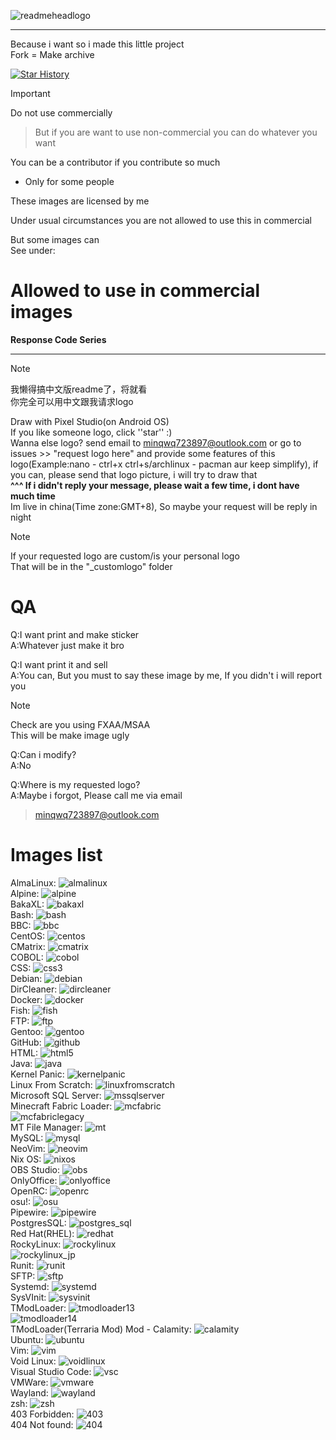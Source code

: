 ![readmeheadlogo](readmebanner.png)
<hr />  
Because i want so i made this little project<br />
Fork = Make archive  
  
[![Star History](https://api.lucabubi.me/chart?username=minqwq&repository=pixelart-logo&color=green)](https://github.com/lucabubi/star-history)
  
> [!Important]
>
> Do not use commercially

> But if you are want to use non-commercial
> you can do whatever you want
  
You can be a contributor if you contribute so much  
* Only for some people  
  
These images are licensed by me  
  
Under usual circumstances you are not allowed to use this in commercial  
  
But some images can  
See under:  
# Allowed to use in commercial images
**Response Code Series**  
<hr />

> [!Note]
>
> 我懒得搞中文版readme了，将就看  
> 你完全可以用中文跟我请求logo

Draw with Pixel Studio(on Android OS)  
If you like someone logo, click ''star'' :)  
Wanna else logo? send email to minqwq723897@outlook.com or go to issues >> "request logo here" and provide some features of this logo(Example:nano - ctrl+x   ctrl+s/archlinux - pacman   aur   keep simplify), if you can, please send that logo picture, i will try to draw that  
**^^^ If i didn't reply your message, please wait a few time, i dont have much time**  
Im live in china(Time zone:GMT+8), So maybe your request will be reply in night

> [!Note]
>
> If your requested logo are custom/is your personal logo  
> That will be in the "_customlogo" folder

# QA

Q:I want print and make sticker  
A:Whatever just make it bro

Q:I want print it and sell  
A:You can, But you must to say these image by me, If you didn't i will report you

> [!Note]
>
> Check are you using FXAA/MSAA  
> This will be make image ugly

Q:Can i modify?  
A:No

Q:Where is my requested logo?  
A:Maybe i forgot, Please call me via email

> minqwq723897@outlook.com

# Images list
AlmaLinux:
![almalinux](/almalinux/almalinux.png)  
Alpine:
![alpine](/alpine/alpine.png)  
BakaXL:
![bakaxl](/bakaxl/bakaxl.png)  
Bash:
![bash](/bash/bash.png)  
BBC:
![bbc](/bbc/bbc.png)  
CentOS:
![centos](/centos/centos.png)  
CMatrix:
![cmatrix](/cmatrix/cmatrix.png)  
COBOL:
![cobol](/cobol/cobol.png)  
CSS:
![css3](/css/css3.png)  
Debian:
![debian](/debian/debian.png)  
DirCleaner:
![dircleaner](/dircleaner/dircleaner.png)  
Docker:
![docker](/docker/docker.png)  
Fish:
![fish](/fish/fish.png)  
FTP:
![ftp](/ftp/ftp.png)  
Gentoo:
![gentoo](/gentoo/gentoo.png)  
GitHub:
![github](/github/github.png)  
HTML:
![html5](/html/html5.png)  
Java:
![java](/java/java.png)  
Kernel Panic:
![kernelpanic](/kernelpanic/kernelpanic.png)  
Linux From Scratch:
![linuxfromscratch](/linuxfromscratch/linuxfromscratch.png)  
Microsoft SQL Server:
![mssqlserver](/microsoft_sql_server/microsoft_sql_server.png)  
Minecraft Fabric Loader:
![mcfabric](/fabricloader/fabricloader.png)  
![mcfabriclegacy](/fabricloader/fabriclegacy.png)  
MT File Manager:
![mt](/mt_file_manager/mt_file_manager.png)  
MySQL:
![mysql](/mysql/mysql.png)  
NeoVim:
![neovim](/neovim/neovim.png)  
Nix OS:
![nixos](/nixos/nixos.png)  
OBS Studio:
![obs](/obs_studio/obs_studio.png)  
OnlyOffice:
![onlyoffice](/onlyoffice/onlyoffice.png)  
OpenRC:
![openrc](/openrc/openrc.png)  
osu!:
![osu](/osu/osu.png)  
Pipewire:
![pipewire](/pipewire/pipewire.png)  
PostgresSQL:
![postgres_sql](/postgres_sql/postgres_sql.png)  
Red Hat(RHEL):
![redhat](/redhat/redhat.png)  
RockyLinux:
![rockylinux](/rockylinux/rockylinux.png)  
![rockylinux_jp](/rockylinux/rockylinux_jp.png)  
Runit:
![runit](/runit/runit.png)  
SFTP:
![sftp](/sftp/sftp.png)  
Systemd:
![systemd](/systemd/systemd.png)  
SysVInit:
![sysvinit](/sysvinit/sysvinit.png)  
TModLoader:
![tmodloader13](/tmodloader/tmodloader_13.png)  
![tmodloader14](/tmodloader/tmodloader_14.png)  
TModLoader(Terraria Mod) Mod - Calamity:
![calamity](/trmod_calamity/trmod_calamity_14.png)  
Ubuntu:
![ubuntu](/ubuntu/ubuntu.png)  
Vim:
![vim](/vim/vim.png)  
Void Linux:
![voidlinux](/voidlinux/voidlinux.png)  
Visual Studio Code:
![vsc](/visual_studio_code/visualstudiocode.png)  
VMWare:
![vmware](/vmware/vmware.png)  
Wayland:
![wayland](/wayland/wayland.png)  
zsh:
![zsh](/zsh/zsh.png)  
403 Forbidden:
![403](/_responsecode/403forbidden/403forbidden.png)  
404 Not found:
![404](/_responsecode/404notfound/404notfound.png)  
